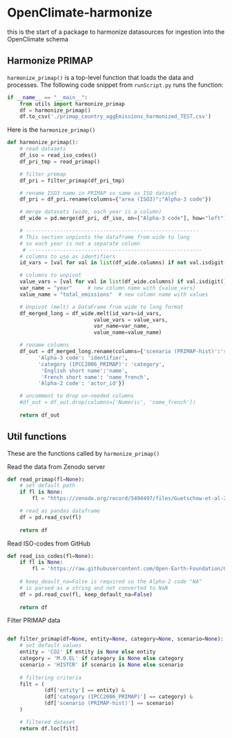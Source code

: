 # OpenClimate-harmonize

this is the start of a package to harmonize datasources for ingestion into the OpenClimate schema

## Harmonize PRIMAP

`harmonize_primap()` is a top-level function that loads the data and processes. 
The following code snippet from `runScript.py` runs the function:

```python
if __name__ == "__main__":
    from utils import harmonize_primap 
    df = harmonize_primap()
    df.to_csv('./primap_country_aggEmissions_harmonized_TEST.csv')
```

Here is the `harmonize_primap()` 
```python
def harmonize_primap():
    # read datasets
    df_iso = read_iso_codes()
    df_pri_tmp = read_primap()

    # filter premap
    df_pri = filter_primap(df_pri_tmp)

    # rename ISO3 name in PRIMAP so same as ISO dataset
    df_pri = df_pri.rename(columns={"area (ISO3)":"Alpha-3 code"})

    # merge datasets (wide, each year is a column)
    df_wide = pd.merge(df_pri, df_iso, on=["Alpha-3 code"], how="left")

    # --------------------------------------------------------
    # This section unpivots the dataframe from wide to long
    # so each year is not a separate column 
     # --------------------------------------------------------
    # columns to use as identifiers
    id_vars = [val for val in list(df_wide.columns) if not val.isdigit()]

    # columns to unpivot
    value_vars = [val for val in list(df_wide.columns) if val.isdigit()]
    var_name = "year"     # new column name with {value_vars}
    value_name = "total_emissions"  # new column name with values

    # Unpivot (melt) a DataFrame from wide to long format
    df_merged_long = df_wide.melt(id_vars=id_vars, 
                            value_vars = value_vars,
                            var_name=var_name, 
                            value_name=value_name)

    # rename columns 
    df_out = df_merged_long.rename(columns={'scenario (PRIMAP-hist)':'scenario',
          'Alpha-3 code': 'identifier',
          'category (IPCC2006_PRIMAP)': 'category',
           'English short name':'name',
           'French short name': 'name_french',
          'Alpha-2 code': 'actor_id'})

    # uncomment to drop un-needed columns
    #df_out = df_out.drop(columns=['Numeric', 'name_french'])
        
    return df_out
```

## Util functions

These are the functions called by `harmonize_primap()`

Read the data from Zenodo server
```python
def read_primap(fl=None):
    # set default path
    if fl is None:
        fl = "https://zenodo.org/record/5494497/files/Guetschow-et-al-2021-PRIMAP-hist_v2.3.1_20-Sep_2021.csv"

    # read as pandas dataframe
    df = pd.read_csv(fl)
    
    return df
```

Read ISO-codes from GitHub
```python
def read_iso_codes(fl=None):
    if fl is None:
        fl = 'https://raw.githubusercontent.com/Open-Earth-Foundation/OpenClimate-ISO-3166/main/ISO-3166-1.csv'
       
    # keep_deault_na=False is required so the Alpha-2 code "NA" 
    # is parsed as a string and not converted to NaN
    df = pd.read_csv(fl, keep_default_na=False)
    
    return df
```

Filter PRIMAP data
```python

def filter_primap(df=None, entity=None, category=None, scenario=None):    
    # set default values 
    entity = 'CO2' if entity is None else entity
    category = 'M.0.EL' if category is None else category
    scenario = 'HISTCR' if scenario is None else scenario
    
    # filtering criteria 
    filt = (
            (df['entity'] == entity) & 
            (df['category (IPCC2006_PRIMAP)'] == category) & 
            (df['scenario (PRIMAP-hist)'] == scenario)
    )

    # filtered dataset
    return df.loc[filt]

```
